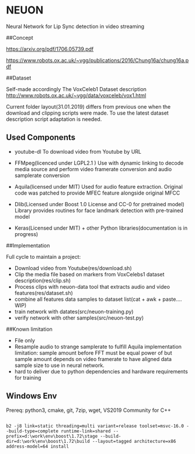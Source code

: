 # NEUON
Neural Network for Lip Sync detection in video streaming 


##Concept

https://arxiv.org/pdf/1706.05739.pdf

https://www.robots.ox.ac.uk/~vgg/publications/2016/Chung16a/chung16a.pdf

##Dataset

Self-made accordingly The VoxCeleb1 Dataset description http://www.robots.ox.ac.uk/~vgg/data/voxceleb/vox1.html

Current folder layout(31.01.2019) differs from previous one when the download and clipping scripts were made. To use the latest dataset description script adaptation is needed.
   

## Used Components

 - youtube-dl
    To download video from Youtube by URL
    
 - FFMpeg(licenced under LGPL2.1 )
    Use with dynamic linking to decode media source and perform video framerate conversion and audio samplerate conversion
      
 - Aquila(licensed under MIT) 
    Used for audio feature extraction. Original code was patched to provide MFEC feature alongside original MFCC
    
 - Dlib(Licensed under Boost 1.0 License and CC-0 for pretrained model)
    Library provides routines for face landmark detection with pre-trained model
    
 - Keras(Licensed under MIT) + other Python libraries(documentation is in progress)
 
 
##Implementation

Full cycle to maintain a project:
 - Download video from Youtube(res/download.sh)
 - Clip the media file based on markers from VoxCelebs1 dataset description(res/clip.sh)
 - Process clips with neuon-data tool that extracts audio and video features(res/dataset.sh)
 - combine all features data samples to dataset list(cat + awk + paste.... WIP)
 - train network with datates(src/neuon-training.py)
 - verify network with other samples(src/neuon-test.py)
   
 
##Known limitation

 - File only
 - Resample audio to strange samplerate to fulfill Aquila implementation limitation: sample amount before FFT must be equal power of 
  but sample amount depends on video framerate to have aligned data sample size to use in neural network.
 - hard to deliver due to python dependencies and hardware requirements for training
    


## Windows Env

Prereq: python3, cmake, git, 7zip, wget, VS2019 Community for C++
```shell

b2 -j8 link=static threading=multi variant=release toolset=msvc-16.0 --build-type=complete runtime-link=shared --prefix=d:\work\env\boost\1.72\stage --build-dir=d:\work\env\boost\1.72\build --layout=tagged architecture=x86 address-model=64 install


```
